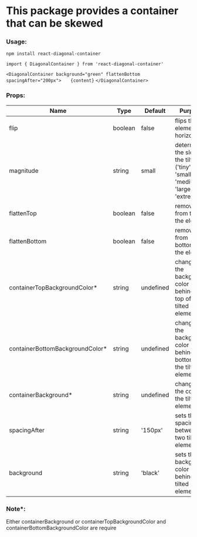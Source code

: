 # This package provides a container that can be skewed

### Usage:

`npm install react-diagonal-container`

`import { DiagonalContainer } from 'react-diagonal-container'`

`<DiagonalContainer background="green" flattenBottom spacingAfter="200px">`
`   {content}`
`</DiagonalContainer>`


### Props:

Name | Type | Default | Purpose 
-----|-------|--------|-------
flip | boolean | false | flips the element horizontally
magnitude | string | small | determines the slop of the tilt ('tiny', 'small', 'medium', 'large', 'extreme')
flattenTop | boolean | false | removes tilt from top of the element
flattenBottom | boolean | false | removes tilt from bottom of the element
containerTopBackgroundColor* | string | undefined | changes the background color behind the top of the tilted element
containerBottomBackgroundColor* | string | undefined | changes the background color behind the bottom of the tilted element
containerBackground* | string | undefined | changes the color of the tilted element
spacingAfter | string | '150px' | sets the spacing between two tilted elements
background | string | 'black' | sets the background color behind the tilted element

### Note*:
Either containerBackground or containerTopBackgroundColor and containerBottomBackgroundColor are require

